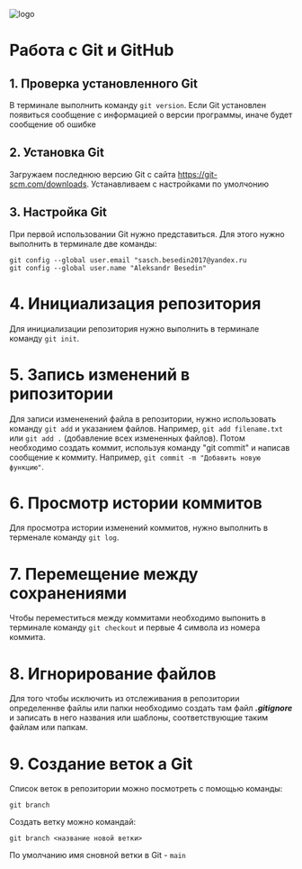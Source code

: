 ![logo](17c86d4f862234bbc3a2f0a432a9f850.jpeg)
# **Работа с Git и GitHub**
## 1. Проверка установленного Git
В терминале выполнить команду `git version`. Если Git установлен появиться сообщение с информацией о версии программы, иначе будет сообщение об ошибке
## 2. Установка Git
Загружаем последнюю версию Git с сайта
https://git-scm.com/downloads.
Устанавливаем с настройками по умолчонию
## 3. Настройка Git
При первой использовании Git нужно представиться. Для этого нужно выполнить в терминале две команды:
```
git config --global user.email "sasch.besedin2017@yandex.ru
git config --global user.name "Aleksandr Besedin"
```
# 4. Инициализация репозитория

Для инициализации репозитория нужно выполнить в терминале команду `git init`.

# 5. Запись изменений в рипозитории

Для записи измененений файла в репозитории, нужно использовать команду `git add` и указанием файлов. Например, `git add filename.txt` или `git add .` (добавление всех измененных файлов).
Потом необходимо создать коммит, используя команду "git commit" и написав сообщение к коммиту. Например, `git commit -m "Добавить новую функцию"`.


# 6. Просмотр истории коммитов

Для просмотра истории изменений коммитов, нужно выполнить в терменале команду `git log`. 


# 7. Перемещение между сохранениями

Чтобы переместиться между коммитами необходимо выпонить в терминале команду `git checkout` и первые 4 символа из номера коммита.

# 8. Игнорирование файлов
Для того чтобы исключить из отслеживания в репозитории определеннве файлы или папки необходимо создать там файл ***.gitignore*** и записать в него названия или шаблоны, соответствующие таким файлам или папкам.

# 9. Создание веток а Git
Список веток в репозитории можно посмотреть с помощью команды:
```
git branch
```
Создать ветку можно командай:
```
git branch <название новой ветки>
```
По умолчанию имя сновной ветки в Git - `main` 